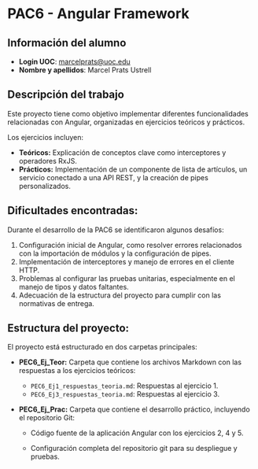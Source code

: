 # PAC6 - Angular Framework

## Información del alumno
- **Login UOC**: marcelprats@uoc.edu
- **Nombre y apellidos**: Marcel Prats Ustrell

## Descripción del trabajo
Este proyecto tiene como objetivo implementar diferentes funcionalidades relacionadas con Angular, organizadas en ejercicios teóricos y prácticos. 

Los ejercicios incluyen:
- **Teóricos:** Explicación de conceptos clave como interceptores y operadores RxJS.
- **Prácticos:** Implementación de un componente de lista de artículos, un servicio conectado a una API REST, y la creación de pipes personalizados.

## Dificultades encontradas:
Durante el desarrollo de la PAC6 se identificaron algunos desafíos:
1. Configuración inicial de Angular, como resolver errores relacionados con la importación de módulos y la configuración de pipes.
2. Implementación de interceptores y manejo de errores en el cliente HTTP.
3. Problemas al configurar las pruebas unitarias, especialmente en el manejo de tipos y datos faltantes.
4. Adecuación de la estructura del proyecto para cumplir con las normativas de entrega.

## Estructura del proyecto:
El proyecto está estructurado en dos carpetas principales:
- **PEC6_Ej_Teor:** Carpeta que contiene los archivos Markdown con las respuestas a los ejercicios teóricos:
  - `PEC6_Ej1_respuestas_teoria.md`: Respuestas al ejercicio 1.
  - `PEC6_Ej3_respuestas_teoria.md`: Respuestas al ejercicio 3.

- **PEC6_Ej_Prac:** Carpeta que contiene el desarrollo práctico, incluyendo el repositorio Git:
  - Código fuente de la aplicación Angular con los ejercicios 2, 4 y 5.

  - Configuración completa del repositorio git para su despliegue y pruebas.

